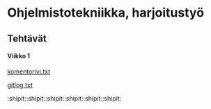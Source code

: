 # Ohjelmistotekniikka, harjoitustyö
## Tehtävät
#### Viikko 1
[komentorivi.txt](https://github.com/Mimi-ctrl/ot-harjoitustyo/blob/master/laskarit/viikko1/komentorivi.txt)

[gitlog.txt](https://github.com/Mimi-ctrl/ot-harjoitustyo/blob/master/laskarit/viikko1/gitlog.txt)

:shipit::shipit::shipit::shipit::shipit::shipit:
